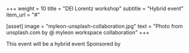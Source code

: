 +++
weight = 10
title = "DEI Lorentz workshop"
subtitle = "Hybrid event"
item_url = "#"

[asset]
  image = "myleon-unsplash-collaboration.jpg"
  text = "Photo from unsplash.com by @ myleon workspace collaboration"
+++

This event will be a hybrid event
Sponsored by
